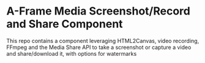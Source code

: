 # A-Frame Media Screenshot/Record and Share Component
This repo contains a component leveraging HTML2Canvas, video recording, FFmpeg and the Media Share API to take a screenshot or capture a video and share/download it, with options for watermarks
